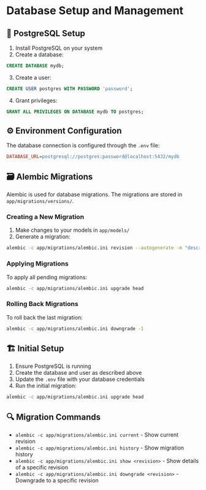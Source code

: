 # Database Setup and Management

## 🐘 PostgreSQL Setup

1. Install PostgreSQL on your system
2. Create a database:
```sql
CREATE DATABASE mydb;
```
3. Create a user:
```sql
CREATE USER postgres WITH PASSWORD 'password';
```
4. Grant privileges:
```sql
GRANT ALL PRIVILEGES ON DATABASE mydb TO postgres;
```

## ⚙️ Environment Configuration

The database connection is configured through the `.env` file:

```ini
DATABASE_URL=postgresql://postgres:password@localhost:5432/mydb
```

## 🗃️ Alembic Migrations

Alembic is used for database migrations. The migrations are stored in `app/migrations/versions/`.

### Creating a New Migration

1. Make changes to your models in `app/models/`
2. Generate a migration:
```bash
alembic -c app/migrations/alembic.ini revision --autogenerate -m "description of changes"
```

### Applying Migrations

To apply all pending migrations:
```bash
alembic -c app/migrations/alembic.ini upgrade head
```

### Rolling Back Migrations

To roll back the last migration:
```bash
alembic -c app/migrations/alembic.ini downgrade -1
```

## 🏗️ Initial Setup

1. Ensure PostgreSQL is running
2. Create the database and user as described above
3. Update the `.env` file with your database credentials
4. Run the initial migration:
```bash
alembic -c app/migrations/alembic.ini upgrade head
```

## 🔍 Migration Commands

- `alembic -c app/migrations/alembic.ini current` - Show current revision
- `alembic -c app/migrations/alembic.ini history` - Show migration history
- `alembic -c app/migrations/alembic.ini show <revision>` - Show details of a specific revision
- `alembic -c app/migrations/alembic.ini downgrade <revision>` - Downgrade to a specific revision